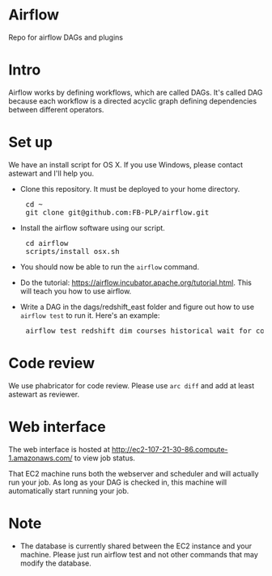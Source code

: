# Airflow
Repo for airflow DAGs and plugins

# Intro
Airflow works by defining workflows, which are called DAGs. It's called DAG because each workflow is a directed acyclic graph defining dependencies between different operators.

# Set up
We have an install script for OS X. If you use Windows, please contact astewart and I'll help you.

* Clone this repository. It must be deployed to your home directory.

<pre>
    cd ~
    git clone git@github.com:FB-PLP/airflow.git
</pre>

* Install the airflow software using our script.

<pre>
    cd airflow
    scripts/install_osx.sh
</pre>

* You should now be able to run the <code>airflow</code> command.

* Do the tutorial: https://airflow.incubator.apache.org/tutorial.html. This will teach you how to use airflow.

* Write a DAG in the dags/redshift_east folder and figure out how to use <code>airflow test</code> to run it. Here's an example:

<pre>
    airflow test redshift_dim_courses_historical wait_for_courses 2016-12-12
</pre>

# Code review
We use phabricator for code review. Please use <code>arc diff</code> and add at least astewart as reviewer.

# Web interface
The web interface is hosted at http://ec2-107-21-30-86.compute-1.amazonaws.com/ to view job status.

That EC2 machine runs both the webserver and scheduler and will actually run your job. As long as your DAG is checked in, this machine will automatically start running your job.

# Note
* The database is currently shared between the EC2 instance and your machine. Please just run airflow test and not other commands that may modify the database.
